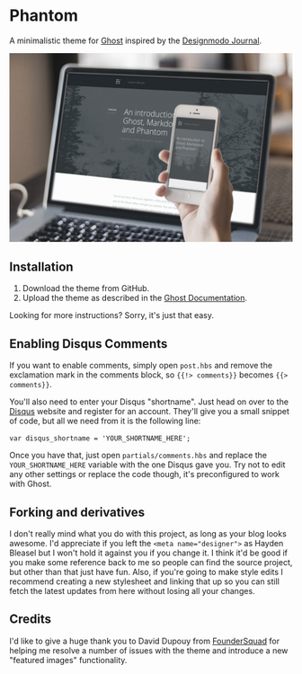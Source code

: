 # Phantom

A minimalistic theme for [Ghost](https://ghost.org/) inspired by the [Designmodo Journal](http://journal.designmodo.com/).

![Phantom](assets/images/mockup.jpg)

## Installation

1. Download the theme from GitHub.
2. Upload the theme as described in the [Ghost Documentation](http://docs.ghost.org/usage/settings/).

Looking for more instructions? Sorry, it's just that easy.

## Enabling Disqus Comments

If you want to enable comments, simply open `post.hbs` and remove the exclamation mark in the comments block, so `{{!> comments}}` becomes `{{> comments}}`.

You'll also need to enter your Disqus "shortname". Just head on over to the [Disqus](http://disqus.com/) website and register for an account. They'll give you a small snippet of code, but all we need from it is the following line:

    var disqus_shortname = 'YOUR_SHORTNAME_HERE';

Once you have that, just open `partials/comments.hbs` and replace the `YOUR_SHORTNAME_HERE` variable with the one Disqus gave you. Try not to edit any other settings or replace the code though, it's preconfigured to work with Ghost.

## Forking and derivatives

I don't really mind what you do with this project, as long as your blog looks awesome. I'd appreciate if you left the `<meta name="designer">` as Hayden Bleasel but I won't hold it against you if you change it. I think it'd be good if you make some reference back to me so people can find the source project, but other than that just have fun. Also, if you're going to make style edits I recommend creating a new stylesheet and linking that up so you can still fetch the latest updates from here without losing all your changes.

## Credits

I'd like to give a huge thank you to David Dupouy from [FounderSquad](http://foundersquad.com/en/articles/) for helping me resolve a number of issues with the theme and introduce a new "featured images" functionality.
